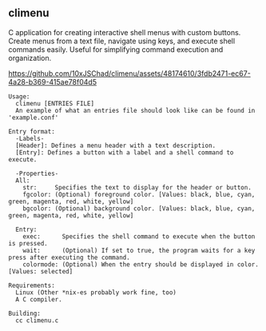 ## climenu
C application for creating interactive shell menus with custom buttons. Create menus from a text file, navigate using keys, and execute shell commands easily. Useful for simplifying command execution and organization.


https://github.com/10xJSChad/climenu/assets/48174610/3fdb2471-ec67-4a28-b369-415ae78f04d5


```
Usage:
  climenu [ENTRIES FILE]
  An example of what an entries file should look like can be found in 'example.conf'

Entry format:
  -Labels-
  [Header]: Defines a menu header with a text description.
  [Entry]: Defines a button with a label and a shell command to execute.
  
  -Properties-
  All:
    str:     Specifies the text to display for the header or button.
    fgcolor: (Optional) foreground color. [Values: black, blue, cyan, green, magenta, red, white, yellow]
    bgcolor: (Optional) background color. [Values: black, blue, cyan, green, magenta, red, white, yellow]

  Entry:
    exec:      Specifies the shell command to execute when the button is pressed.
    wait:      (Optional) If set to true, the program waits for a key press after executing the command.
    colormode: (Optional) When the entry should be displayed in color. [Values: selected]
```

```
Requirements:
  Linux (Other *nix-es probably work fine, too)
  A C compiler.

Building:
  cc climenu.c
```

